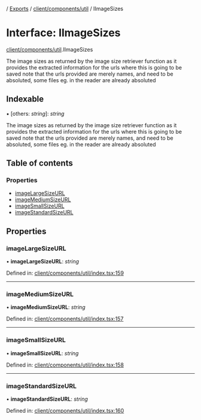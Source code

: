 [](../README.md) / [Exports](../modules.md) / [client/components/util](../modules/client_components_util.md) / IImageSizes

# Interface: IImageSizes

[client/components/util](../modules/client_components_util.md).IImageSizes

The image sizes as returned by the image size retriever function
as it provides the extracted information for the urls where this is going to be saved
note that the urls provided are merely names, and need to be absoluted, some files
eg. in the reader are already absoluted

## Indexable

▪ [others: *string*]: *string*

The image sizes as returned by the image size retriever function
as it provides the extracted information for the urls where this is going to be saved
note that the urls provided are merely names, and need to be absoluted, some files
eg. in the reader are already absoluted

## Table of contents

### Properties

- [imageLargeSizeURL](client_components_util.iimagesizes.md#imagelargesizeurl)
- [imageMediumSizeURL](client_components_util.iimagesizes.md#imagemediumsizeurl)
- [imageSmallSizeURL](client_components_util.iimagesizes.md#imagesmallsizeurl)
- [imageStandardSizeURL](client_components_util.iimagesizes.md#imagestandardsizeurl)

## Properties

### imageLargeSizeURL

• **imageLargeSizeURL**: *string*

Defined in: [client/components/util/index.tsx:159](https://github.com/onzag/itemize/blob/11a98dec/client/components/util/index.tsx#L159)

___

### imageMediumSizeURL

• **imageMediumSizeURL**: *string*

Defined in: [client/components/util/index.tsx:157](https://github.com/onzag/itemize/blob/11a98dec/client/components/util/index.tsx#L157)

___

### imageSmallSizeURL

• **imageSmallSizeURL**: *string*

Defined in: [client/components/util/index.tsx:158](https://github.com/onzag/itemize/blob/11a98dec/client/components/util/index.tsx#L158)

___

### imageStandardSizeURL

• **imageStandardSizeURL**: *string*

Defined in: [client/components/util/index.tsx:160](https://github.com/onzag/itemize/blob/11a98dec/client/components/util/index.tsx#L160)
